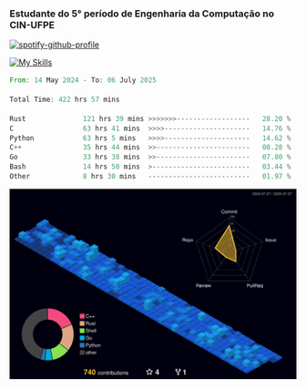 
### Estudante do 5° período de Engenharia da Computação no CIN-UFPE

[![spotify-github-profile](https://spotify-github-profile.kittinanx.com/api/view?uid=21nggge2ld354asa4l3xoze2q&cover_image=true&theme=novatorem&show_offline=false&background_color=000000&interchange=true&bar_color=53b14f&bar_color_cover=true)](https://github.com/kittinan/spotify-github-profile)


[![My Skills](https://skillicons.dev/icons?i=c,cpp,rust,py,java,neovim&theme=dark)](https://skillicons.dev)

<!--START_SECTION:waka-->

```rust
From: 14 May 2024 - To: 06 July 2025

Total Time: 422 hrs 57 mins

Rust              121 hrs 39 mins >>>>>>>------------------   28.20 %
C                 63 hrs 41 mins  >>>>---------------------   14.76 %
Python            63 hrs 5 mins   >>>>---------------------   14.62 %
C++               35 hrs 44 mins  >>-----------------------   08.28 %
Go                33 hrs 38 mins  >>-----------------------   07.80 %
Bash              14 hrs 50 mins  >------------------------   03.44 %
Other             8 hrs 30 mins   -------------------------   01.97 %
```

<!--END_SECTION:waka-->

![](./profile-3d-contrib/profile-night-view.svg)
